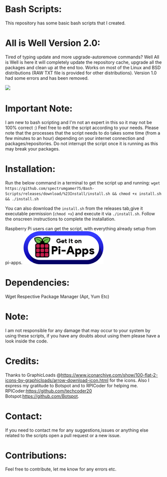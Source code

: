 # Bash Scripts:
This repository has some basic bash scripts that I created.

# All is Well Version 2.0:
Tired of typing update and more upgrade-autoremove commands? Well All is Well is here it will completely update the repository cache, upgrade all the packages and clean up at the end too. Works on most of the Linux and BSD distributions (RAW TXT file is provided for other distributions). Version 1.0 had some errors and has been removed. 
 
![](https://github.com/spectrumgamer75/Bash-Scripts/blob/master/ALL%20IS%20WELL%20(V2.0)/Banner.png)


# Important Note:
I am new to bash scripting and I'm not an expert in this so it may not be 100% correct :)
Feel free to edit the script according to your needs. Please note that the processes that the script needs to do takes some time (from a few minutes to an hour) depending on your internet connection and packages/repositories. Do not interrupt the script once it is running as this may break your packages. 

# Installation:
Run the below command in a terminal to get the script up and running:
`wget https://github.com/spectrumgamer75/Bash-Scripts/releases/download/%23Install/install.sh && chmod +x install.sh && ./install.sh`

You can also download the `install.sh` from the releases tab,give it executable permission (`chmod +x`) and execute it via `./install.sh`. Follow the onscreen instructions to complete the installation.

Raspberry Pi users can get the script, with everything already setup from pi-apps.
[![badge](https://github.com/Botspot/pi-apps/blob/master/icons/badge.png?raw=true)](https://github.com/Botspot/pi-apps)


# Dependencies:
Wget
Respective Package Manager (Apt, Yum Etc)


# Note:
I am not responsible for any damage that may occur to your system by using these scripts, if you have any doubts about using them please have a look inside the code.

# Credits:
Thanks to GraphicLoads @https://www.iconarchive.com/show/100-flat-2-icons-by-graphicloads/arrow-download-icon.html for the icons. 
Also I express my gratitude to Botspot and to RPICoder for helping me. RPICoder:https://github.com/techcoder20 Botspot:https://github.com/Botspot.

# Contact:
If you need to contact me for any suggestions,issues or anything else related to the scripts open a pull request or a new issue.

# Contributions:
Feel free to contribute, let me know for any errors etc.


